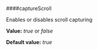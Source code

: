 ﻿####captureScroll
    
Enables or disables scroll capturing

**Value:** *true* or *false*

**Default value:** *true*